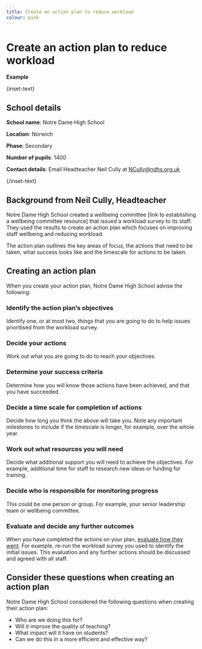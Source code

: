 ```yaml
---
title: Create an action plan to reduce workload
colour: pink
---
```


# Create an action plan to reduce workload

<strong class="govuk-tag">Example</strong>

{inset-text}

## School details

**School name**: Notre Dame High School

**Location**: Norwich

**Phase**: Secondary

**Number of pupils**: 1400

**Contact details**: Email Headteacher Neil Cully at <NCully@ndhs.org.uk>

{/inset-text}

## Background from Neil Cully, Headteacher

Notre Dame High School created a wellbeing committee [link to establishing a
wellbeing committee resource] that issued a workload survey to its staff. They
used the results to create an action plan which focuses on improving staff
wellbeing and reducing workload.

The action plan outlines the key areas of focus, the actions that need to be
taken, what success looks like and the timescale for actions to be taken.

## Creating an action plan

When you create your action plan, Notre Dame High School advise the following:

### Identify the action plan’s objectives

Identify one, or at most two, things that you are going to do to help issues
prioritised from the workload survey.

### Decide your actions

Work out what you are going to do to reach your objectives.

### Determine your success criteria

Determine how you will know those actions have been achieved, and that you have
succeeded.

### Decide a time scale for completion of actions

Decide how long you think the above will take you. Note any important milestones
to include if the timescale is longer, for example, over the whole year.

### Work out what resources you will need

Decide what additional support you will need to achieve the objectives. For
example, additional time for staff to research new ideas or funding for
training.

### Decide who is responsible for monitoring progress

This could be one person or group. For example, your senior leadership team or
wellbeing committee.

### Evaluate and decide any further outcomes

When you have completed the actions on your plan, [evaluate how they went](/workload-reduction-toolkit/evaluate-workload-measures/).
For example, re-run the workload survey you used to identify the initial issues.
This evaluation and any further actions should be discussed and agreed with all
staff.

## Consider these questions when creating an action plan

Notre Dame High School considered the following questions when creating their
action plan:

- Who are we doing this for?
- Will it improve the quality of teaching?
- What impact will it have on students?
- Can we do this in a more efficient and effective way?
